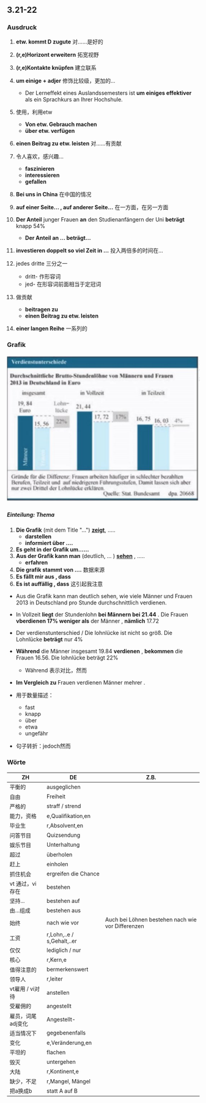 ## 3.21-22

### Ausdruck

1. **etw. kommt D zugute**	对……是好的
2. **(r,e)Horizont erweitern**	拓宽视野
3. **(r,e)Kontakte knüpfen**	建立联系
4. **um einige + adjer**	修饰比较级，更加的…
   
   * Der Lerneffekt eines Auslandssemesters ist **um einiges effektiver** als ein Sprachkurs an Ihrer Hochshule.
5. 使用，利用etw
   * **Von etw. Gebrauch machen**
   * **über etw. verfügen**

7. **einen Beitrag zu etw. leisten** 	对……有贡献

8. 令人喜欢，感兴趣…

   * **faszinieren**
   * **interessieren**
   * **gefallen**

9. **Bei uns in China**	在中国的情况

10. **auf einer Seite... , auf anderer Seite...**	在一方面，在另一方面

11. **Der Anteil** junger Frauen **an** den Studienanfängern der Uni **beträgt** knapp 54%

    * **Der Anteil an ... beträgt...**

12. **investieren doppelt so viel Zeit in ...** 投入两倍多的时间在...

13. jedes dritte 三分之一

    * dritt-  作形容词
    * jed-  在形容词前面相当于定冠词

14. 做贡献

    * **beitragen zu**
    * **einen Beitrag zu etw. leisten**

15. **einer langen Reihe** 一系列的

    

### Grafik

#### <img src="MDpic\grafik.png" alt="grafik" style="zoom:80%;" />

##### Einteilung: Thema

1. **Die Grafik** (mit dem Title "...")  **<u>zeigt</u>**, .....
   * **darstellen**
   * **informiert über ....**
2.  **Es geht in der Grafik um......**
3. **Aus der Grafik kann man** (deutlich, ... ) **<u>sehen</u>** , .....
   * **erfahren**
4. **Die grafik stammt von ....**	数据来源
5. **Es fällt mir aus , dass**
6. **Es ist auffällig , dass** 	这引起我注意



* Aus die Grafik kann man deutlich sehen, wie viele Männer und Frauen 2013 in Deutschland pro Stunde durchschnittlich verdienen.

* In Vollzeit **liegt** der Stundenlohn **bei Männern bei 21.44** . Die Frauen **vberdienen 17% weniger als** der Männer , **nämlich** 17.72

* Der verdienstunterschied / Die lohnlücke ist nicht so größ. Die Lohnlücke **beträgt** nur 4%
* **Während** die Männer insgesamt 19.84 **verdienen** , **bekommen** die Frauen 16.56. Die lohnlücke beträgt 22% 
  * Während 表示对比，然而
* **Im Vergleich zu** Frauen verdienen Männer mehrer .

* 用于数量描述：
  * fast
  * knapp
  * über
  * etwa
  * ungefähr
* 句子转折：jedoch然而



### Wörte

| ZH                | DE                         | Z.B.                                              |
| ----------------- | -------------------------- | ------------------------------------------------- |
| 平衡的            | ausgeglichen               |                                                   |
| 自由              | Freiheit                   |                                                   |
| 严格的            | straff /  strend           |                                                   |
| 能力，资格        | e,Qualifikation,en         |                                                   |
| 毕业生            | r,Absolvent,en             |                                                   |
| 问答节目          | Quizsendung                |                                                   |
| 娱乐节目          | Unterhaltung               |                                                   |
| 超过              | überholen                  |                                                   |
| 赶上              | einholen                   |                                                   |
| 抓住机会          | ergreifen die Chance       |                                                   |
| vt 通过，vi存在   | bestehen                   |                                                   |
| 坚持...           | bestehen auf               |                                                   |
| 由…组成           | bestehen aus               |                                                   |
| 始终              | nach wie vor               | Auch bei Löhnen bestehen nach wie vor Differenzen |
| 工资              | r,Lohn,..e / s,Gehalt,..er |                                                   |
| 仅仅              | lediglich / nur            |                                                   |
| 核心              | r,Kern,e                   |                                                   |
| 值得注意的        | bermerkenswert             |                                                   |
| 领导人            | r,leiter                   |                                                   |
| vt雇用 / vi对待   | anstellen                  |                                                   |
| 受雇佣的          | angestellt                 |                                                   |
| 雇员，词尾adj变化 | Angestellt-                |                                                   |
| 适当情况下        | gegebenenfalls             |                                                   |
| 变化              | e,Veränderung,en           |                                                   |
| 平坦的            | flachen                    |                                                   |
| 毁灭              | untergehen                 |                                                   |
| 大陆              | r,Kontinent,e              |                                                   |
| 缺少，不足        | r,Mangel, Mängel           |                                                   |
| 把a换成b          | statt A auf B              |                                                   |

